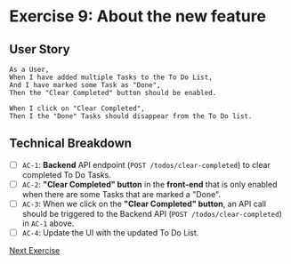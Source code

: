# Exercise 9: About the new feature

## User Story

```Gherkin
As a User,
When I have added multiple Tasks to the To Do List,
And I have marked some Task as "Done",
Then the "Clear Completed" button should be enabled.

When I click on "Clear Completed",
Then I the "Done" Tasks should disappear from the To Do list.
```

## Technical Breakdown

- [ ] `AC-1`: **Backend** API endpoint (`POST /todos/clear-completed`) to clear completed To Do Tasks.
- [ ] `AC-2`: **"Clear Completed" button** in the **front-end** that is only enabled when there are some Tasks that are marked a "Done".
- [ ] `AC-3`: When we click on the **"Clear Completed" button**, an API call should be triggered to the Backend API (`POST /todos/clear-completed`) in `AC-1` above.
- [ ] `AC-4`: Update the UI with the updated To Do List.

[Next Exercise](./exercise10.md)
